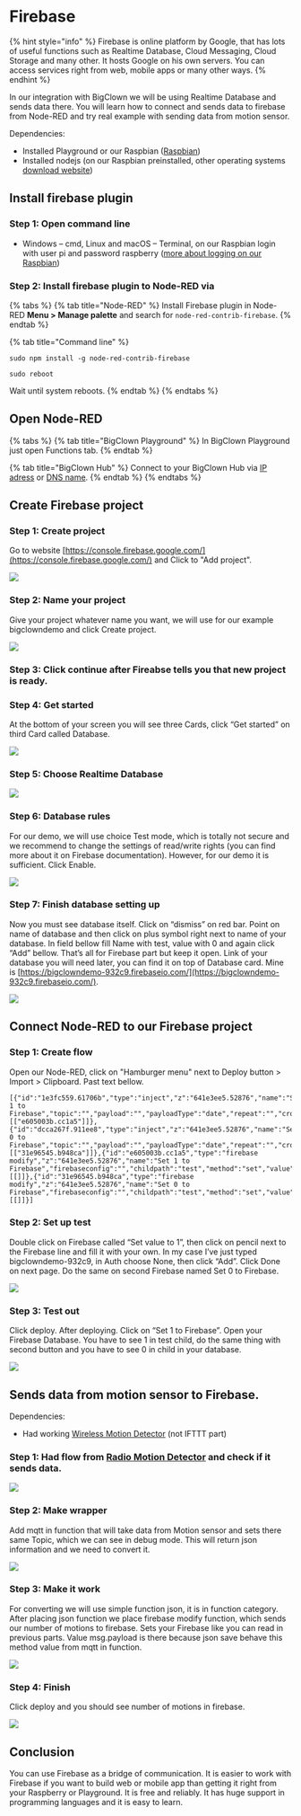 # Firebase

{% hint style="info" %}
Firebase is online platform by Google, that has lots of useful functions such as Realtime Database, Cloud Messaging, Cloud Storage and many other. It hosts Google on his own servers. You can access services right from web, mobile apps or many other ways.
{% endhint %}

In our integration with BigClown we will be using Realtime Database and sends data there. You will learn how to connect and sends data to firebase from Node-RED and try real example with sending data from motion sensor.

Dependencies:

* Installed Playground or our Raspbian \([Raspbian](../tutorials/raspberry-pi-installation.md)\)
* Installed nodejs \(on our Raspbian preinstalled, other operating systems [download website](https://nodejs.org/en/download/)\)

## Install firebase plugin

### Step 1: Open command line

* Windows – cmd, Linux and macOS – Terminal, on our Raspbian login with user pi and password raspberry \([more about logging on our Raspbian](../tutorials/raspberry-pi-login.md)\)

### Step 2: Install firebase plugin to Node-RED via

{% tabs %}
{% tab title="Node-RED" %}
Install Firebase plugin in Node-RED **Menu &gt; Manage palette** and search for `node-red-contrib-firebase`.
{% endtab %}

{% tab title="Command line" %}
```text
sudo npm install -g node-red-contrib-firebase
```

```text
sudo reboot
```

Wait until system reboots.
{% endtab %}
{% endtabs %}

## Open Node-RED

{% tabs %}
{% tab title="BigClown Playground" %}
In BigClown Playground just open Functions tab.
{% endtab %}

{% tab title="BigClown Hub" %}
Connect to your BigClown Hub via [IP adress](../tutorials/raspberry-pi-login.md#ip-adress) or [DNS name](../tutorials/raspberry-pi-login.md#dns-name).
{% endtab %}
{% endtabs %}

## Create Firebase project

### Step 1: Create project

Go to website [https://console.firebase.google.com/](https://console.firebase.google.com/) and Click to "Add project". 

![](../.gitbook/assets/_integrations_firebase_2.PNG)

### Step 2: Name your project

Give your project whatever name you want, we will use for our example bigclowndemo and click Create project.

![](../.gitbook/assets/_integrations_firebase_3.PNG)

### Step 3: Click continue after Fireabse tells you that new project is ready.

### Step 4: Get started

At the bottom of your screen you will see three Cards, click “Get started” on third Card called Database.

![](../.gitbook/assets/_integrations_firebase_4.PNG)

### Step 5: Choose Realtime Database

![](../.gitbook/assets/_integrations_firebase_5.PNG)

### Step 6: Database rules

For our demo, we will use choice Test mode, which is totally not secure and we recommend to change the settings of read/write rights \(you can find more about it on Firebase documentation\). However, for our demo it is sufficient. Click Enable.

![](../.gitbook/assets/_integrations_firebase_6.PNG)

### Step 7: Finish database setting up

Now you must see database itself. Click on “dismiss” on red bar. Point on name of database and then click on plus symbol right next to name of your database. In field bellow fill Name with test, value with 0 and again click “Add” bellow. That’s all for Firebase part but keep it open. Link of your database you will need later, you can find it on top of Database card. Mine is [https://bigclowndemo-932c9.firebaseio.com/](https://bigclowndemo-932c9.firebaseio.com/).

![](../.gitbook/assets/_integrations_firebase_8.PNG)

## Connect Node-RED to our Firebase project

### Step 1: Create flow

Open our Node-RED, click on "Hamburger menu" next to Deploy button &gt; Import &gt; Clipboard. Past text bellow.

```text
[{"id":"1e3fc559.61706b","type":"inject","z":"641e3ee5.52876","name":"Set 1 to Firebase","topic":"","payload":"","payloadType":"date","repeat":"","crontab":"","once":false,"onceDelay":0.1,"x":160,"y":220,"wires":[["e605003b.cc1a5"]]},{"id":"dcca267f.911ee8","type":"inject","z":"641e3ee5.52876","name":"Set 0 to Firebase","topic":"","payload":"","payloadType":"date","repeat":"","crontab":"","once":false,"onceDelay":0.1,"x":160,"y":280,"wires":[["31e96545.b948ca"]]},{"id":"e605003b.cc1a5","type":"firebase modify","z":"641e3ee5.52876","name":"Set 1 to Firebase","firebaseconfig":"","childpath":"test","method":"set","value":"1","priority":"msg.priority","x":410,"y":220,"wires":[[]]},{"id":"31e96545.b948ca","type":"firebase modify","z":"641e3ee5.52876","name":"Set 0 to Firebase","firebaseconfig":"","childpath":"test","method":"set","value":"0","priority":"msg.priority","x":410,"y":280,"wires":[[]]}]
```

### Step 2: Set up test

Double click on Firebase called “Set value to 1”, then click on pencil next to the Firebase line and fill it with your own. In my case I’ve just typed bigclowndemo-932c9, in Auth choose None, then click “Add”. Click Done on next page. Do the same on second Firebase named Set 0 to Firebase.

![](../.gitbook/assets/_integrations_firebase_9.PNG)

### Step 3: Test out

Click deploy. After deploying. Click on “Set 1 to Firebase”. Open your Firebase Database. You have to see 1 in test child, do the same thing with second button and you have to see 0 in child in your database.

![](../.gitbook/assets/_integrations_firebase_10.PNG)

## Sends data from motion sensor to Firebase.

Dependencies:

* Had working [Wireless Motion Detector](../projects/radio-motion-detector.md) \(not IFTTT part\)

### Step 1: Had flow from [Radio Motion Detector](../projects/radio-motion-detector.md) and check if it sends data.

![](../.gitbook/assets/_integrations_firebase_11.PNG)

### Step 2: Make wrapper

Add mqtt in function that will take data from Motion sensor and sets there same Topic, which we can see in debug mode. This will return json information and we need to convert it.

![](../.gitbook/assets/_integrations_firebase_12.PNG)

### Step 3: Make it work

For converting we will use simple function json, it is in function category. After placing json function we place firebase modify function, which sends our number of motions to firebase. Sets your Firebase like you can read in previous parts. Value msg.payload is there because json save behave this method value from mqtt in function.

![](../.gitbook/assets/_integrations_firebase_13.PNG)

### Step 4: Finish

Click deploy and you should see number of motions in firebase.

![](../.gitbook/assets/_integrations_firebase_14.PNG)

## Conclusion

You can use Firebase as a bridge of communication. It is easier to work with Firebase if you want to build web or mobile app than getting it right from your Raspberry or Playground. It is free and reliably. It has huge support in programming languages and it is easy to learn.

